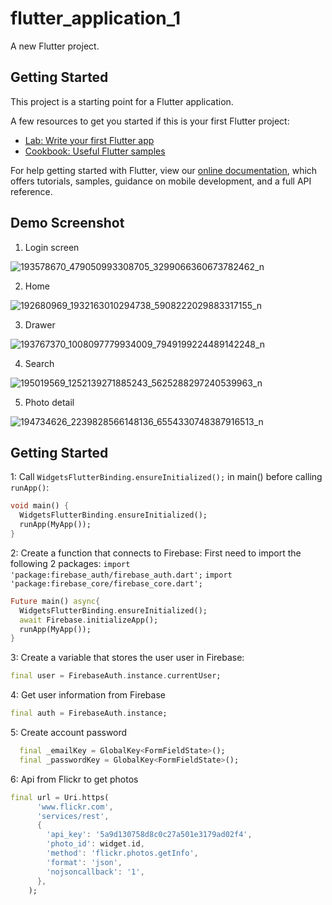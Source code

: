 # flutter_application_1

A new Flutter project.

## Getting Started

This project is a starting point for a Flutter application.

A few resources to get you started if this is your first Flutter project:

- [Lab: Write your first Flutter app](https://flutter.dev/docs/get-started/codelab)
- [Cookbook: Useful Flutter samples](https://flutter.dev/docs/cookbook)

For help getting started with Flutter, view our
[online documentation](https://flutter.dev/docs), which offers tutorials,
samples, guidance on mobile development, and a full API reference.


## Demo Screenshot

1. Login screen

![193578670_479050993308705_3299066360673782462_n](https://user-images.githubusercontent.com/52647821/121268573-6d7fec00-c8e8-11eb-87ac-6f2e5af35bf4.png)

2. Home

![192680969_1932163010294738_5908222029883317155_n](https://user-images.githubusercontent.com/52647821/121268763-bcc61c80-c8e8-11eb-9187-71247991f8f6.png)

3. Drawer

![193767370_1008097779934009_7949199224489142248_n](https://user-images.githubusercontent.com/52647821/121268819-e121f900-c8e8-11eb-861b-e733372c6ee6.png)

4. Search

![195019569_1252139271885243_5625288297240539963_n](https://user-images.githubusercontent.com/52647821/121268868-fbf46d80-c8e8-11eb-82ca-bf13d7cf3256.png)

5. Photo detail

![194734626_2239828566148136_6554330748387916513_n](https://user-images.githubusercontent.com/52647821/121268919-11699780-c8e9-11eb-8dd8-9a808e1a7324.png)


## Getting Started

1: Call `WidgetsFlutterBinding.ensureInitialized();` in main() before calling `runApp()`:

```dart
void main() {
  WidgetsFlutterBinding.ensureInitialized();
  runApp(MyApp());
}
```

2: Create a function that connects to Firebase:
First need to import the following 2 packages:
`import 'package:firebase_auth/firebase_auth.dart';`
`import 'package:firebase_core/firebase_core.dart';`

```dart
Future main() async{
  WidgetsFlutterBinding.ensureInitialized();
  await Firebase.initializeApp();
  runApp(MyApp());
}
```

3: Create a variable that stores the user user in Firebase:
```dart
final user = FirebaseAuth.instance.currentUser;
```

4: Get user information from Firebase
```dart
final auth = FirebaseAuth.instance;
```

5: Create account password
```dart
  final _emailKey = GlobalKey<FormFieldState>();
  final _passwordKey = GlobalKey<FormFieldState>();
```

6: Api from Flickr to get photos
```dart
final url = Uri.https(
      'www.flickr.com',
      'services/rest',
      {
        'api_key': '5a9d130758d8c0c27a501e3179ad02f4',
        'photo_id': widget.id,
        'method': 'flickr.photos.getInfo',
        'format': 'json',
        'nojsoncallback': '1',
      },
    );
```
